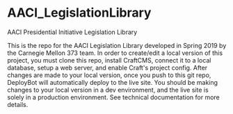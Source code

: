 # AACI_LegislationLibrary
AACI Presidential Initiative Legislation Library


This is the repo for the AACI Legislation Library developed in Spring 2019 by the Carnegie Mellon 373 team. In order to create/edit a local version of this project, you must clone this repo, install CraftCMS, connect it to a local database, setup a web server, and enable Craft's project config. After changes are made to your local version, once you push to this git repo, DeployBot will automatically deploy to the live site. You should be making changes to your local version in a dev environment, and the live site is solely in a production environment. See technical documentation for more details.
